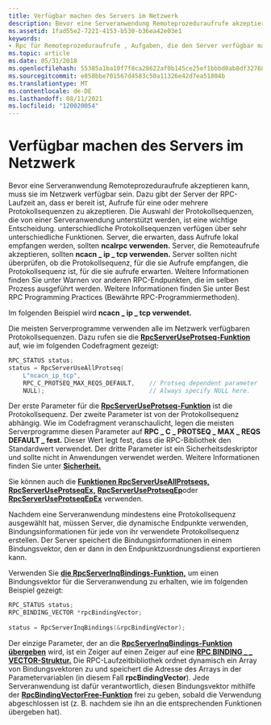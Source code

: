 ```yaml
---
title: Verfügbar machen des Servers im Netzwerk
description: Bevor eine Serveranwendung Remoteprozeduraufrufe akzeptieren kann, muss sie im Netzwerk verfügbar sein.
ms.assetid: 1fad55e2-7221-4153-b530-b36ea42e03e1
keywords:
- Rpc für Remoteprozeduraufrufe , Aufgaben, die den Server verfügbar machen
ms.topic: article
ms.date: 05/31/2018
ms.openlocfilehash: 55385a1ba10f7f8ca28622af0b145ce25ef1bbbd0ab8df327687ce7fd7db6f77
ms.sourcegitcommit: e858bbe701567d4583c50a11326e42d7ea51804b
ms.translationtype: MT
ms.contentlocale: de-DE
ms.lasthandoff: 08/11/2021
ms.locfileid: "120020054"
---
```

# <a name="making-the-server-available-on-the-network"></a>Verfügbar machen des Servers im Netzwerk

Bevor eine Serveranwendung Remoteprozeduraufrufe akzeptieren kann, muss sie im Netzwerk verfügbar sein. Dazu gibt der Server der RPC-Laufzeit an, dass er bereit ist, Aufrufe für eine oder mehrere Protokollsequenzen zu akzeptieren. Die Auswahl der Protokollsequenzen, die von einer Serveranwendung unterstützt werden, ist eine wichtige Entscheidung. unterschiedliche Protokollsequenzen verfügen über sehr unterschiedliche Funktionen. Server, die erwarten, dass Aufrufe lokal empfangen werden, sollten **ncalrpc verwenden.** Server, die Remoteaufrufe akzeptieren, sollten **ncacn \_ ip \_ tcp verwenden.** Server sollten nicht überprüfen, ob die Protokollsequenz, für die sie Aufrufe empfangen, die Protokollsequenz ist, für die sie aufrufe erwarten. Weitere Informationen finden Sie unter Warnen vor anderen RPC-Endpunkten, die im selben Prozess ausgeführt werden. Weitere Informationen finden Sie unter Best RPC Programming Practices (Bewährte RPC-Programmiermethoden).

Im folgenden Beispiel wird **ncacn \_ ip \_ tcp verwendet.**

Die meisten Serverprogramme verwenden alle im Netzwerk verfügbaren Protokollsequenzen. Dazu rufen sie die [**RpcServerUseProtseq-Funktion**](/windows/desktop/api/Rpcdce/nf-rpcdce-rpcserveruseprotseq) auf, wie im folgenden Codefragment gezeigt:


```C++
RPC_STATUS status;
status = RpcServerUseAllProtseq(
    L"ncacn_ip_tcp",
    RPC_C_PROTSEQ_MAX_REQS_DEFAULT,    // Protseq dependent parameter
    NULL);                             // Always specify NULL here.
```



Der erste Parameter für die [**RpcServerUseProtseq-Funktion**](/windows/desktop/api/Rpcdce/nf-rpcdce-rpcserveruseprotseq) ist die Protokollsequenz. Der zweite Parameter ist von der Protokollsequenz abhängig. Wie im Codefragment veranschaulicht, legen die meisten Serverprogramme diesen Parameter auf **RPC \_ C \_ PROTSEQ \_ MAX \_ REQS DEFAULT \_ fest.** Dieser Wert legt fest, dass die RPC-Bibliothek den Standardwert verwendet. Der dritte Parameter ist ein Sicherheitsdeskriptor und sollte nicht in Anwendungen verwendet werden. Weitere Informationen finden Sie unter [**Sicherheit.**](security.md)

Sie können auch die [**Funktionen RpcServerUseAllProtseqs,**](/windows/desktop/api/Rpcdce/nf-rpcdce-rpcserveruseallprotseqs) [**RpcServerUseProtseqEx,**](/windows/desktop/api/Rpcdce/nf-rpcdce-rpcserveruseprotseqex) [**RpcServerUseProtseqEp**](/windows/desktop/api/Rpcdce/nf-rpcdce-rpcserveruseprotseqep)oder [**RpcServerUseProtseqEpEx**](/windows/desktop/api/Rpcdce/nf-rpcdce-rpcserveruseprotseqepex) verwenden.

Nachdem eine Serveranwendung mindestens eine Protokollsequenz ausgewählt hat, müssen Server, die dynamische Endpunkte verwenden, Bindungsinformationen für jede von ihr verwendete Protokollsequenz erstellen. Der Server speichert die Bindungsinformationen in einem Bindungsvektor, den er dann in den Endpunktzuordnungsdienst exportieren kann.

Verwenden Sie [**die RpcServerInqBindings-Funktion,**](/windows/desktop/api/Rpcdce/nf-rpcdce-rpcserverinqbindings) um einen Bindungsvektor für die Serveranwendung zu erhalten, wie im folgenden Beispiel gezeigt:


```C++
RPC_STATUS status;
RPC_BINDING_VECTOR *rpcBindingVector;
 
status = RpcServerInqBindings(&rpcBindingVector);
```



Der einzige Parameter, der an die [**RpcServerInqBindings-Funktion übergeben**](/windows/desktop/api/Rpcdce/nf-rpcdce-rpcserverinqbindings) wird, ist ein Zeiger auf einen Zeiger auf eine [**RPC BINDING \_ \_ VECTOR-Struktur.**](/windows/desktop/api/Rpcdce/ns-rpcdce-rpc_binding_vector) Die RPC-Laufzeitbibliothek ordnet dynamisch ein Array von Bindungsvektoren zu und speichert die Adresse des Arrays in der Parametervariablen (in diesem Fall **rpcBindingVector**). Jede Serveranwendung ist dafür verantwortlich, diesen Bindungsvektor mithilfe der [**RpcBindingVectorFree-Funktion**](/windows/desktop/api/Rpcdce/nf-rpcdce-rpcbindingvectorfree) frei zu geben, sobald die Verwendung abgeschlossen ist (z. B. nachdem sie ihn an die entsprechenden Funktionen übergeben hat).

 

 




